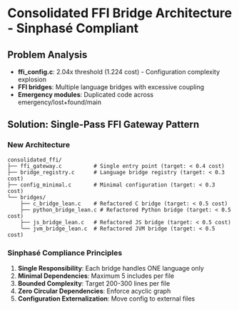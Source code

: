 # Consolidated FFI Bridge Architecture - Sinphasé Compliant

## Problem Analysis
- **ffi_config.c**: 2.04x threshold (1.224 cost) - Configuration complexity explosion
- **FFI bridges**: Multiple language bridges with excessive coupling
- **Emergency modules**: Duplicated code across emergency/lost+found/main

## Solution: Single-Pass FFI Gateway Pattern

### New Architecture
```
consolidated_ffi/
├── ffi_gateway.c          # Single entry point (target: < 0.4 cost)
├── bridge_registry.c      # Language bridge registry (target: < 0.3 cost)  
├── config_minimal.c       # Minimal configuration (target: < 0.3 cost)
└── bridges/
    ├── c_bridge_lean.c    # Refactored C bridge (target: < 0.5 cost)
    ├── python_bridge_lean.c # Refactored Python bridge (target: < 0.5 cost)
    ├── js_bridge_lean.c   # Refactored JS bridge (target: < 0.5 cost)
    └── jvm_bridge_lean.c  # Refactored JVM bridge (target: < 0.5 cost)
```

### Sinphasé Compliance Principles
1. **Single Responsibility**: Each bridge handles ONE language only
2. **Minimal Dependencies**: Maximum 5 includes per file
3. **Bounded Complexity**: Target 200-300 lines per file
4. **Zero Circular Dependencies**: Enforce acyclic graph
5. **Configuration Externalization**: Move config to external files
